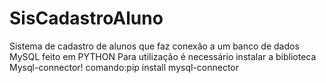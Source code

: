 # SisCadastroAluno
Sistema de cadastro de alunos que faz conexão a um banco de dados MySQL feito em PYTHON
Para utilização é necessário instalar a biblioteca Mysql-connector!
comando:pip install mysql-connector
